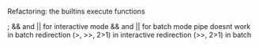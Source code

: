 Refactoring:
         the builtins
         execute functions


; && and || for interactive mode
&& and || for batch mode
pipe doesnt work in batch
redirection (>, >>, 2>1) in interactive
redirection (>>, 2>1) in batch

